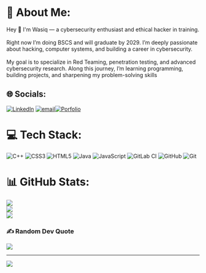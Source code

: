 # 💫 About Me:
Hey 👋 I'm Wasiq — a cybersecurity enthusiast and ethical hacker in training. <br><br>Right now I’m doing BSCS and will graduate by 2029. I’m deeply passionate about hacking, computer systems, and building a career in cybersecurity.<br><br>My goal is to specialize in Red Teaming, penetration testing, and advanced cybersecurity research. Along this journey, I’m learning programming, building projects, and sharpening my problem-solving skills 


## 🌐 Socials:
[![LinkedIn](https://img.shields.io/badge/LinkedIn-%230077B5.svg?logo=linkedin&logoColor=white)](https://www.linkedin.com/in/muhammad-wasiq-mansoor-35332927a?utm_source=share&utm_campaign=share_via&utm_content=profile&utm_medium=android_app ) [![email](https://img.shields.io/badge/Email-D14836?logo=gmail&logoColor=white)](mailto:wasiqmansoor69@gmail.com)[![Porfolio](https://img.shields.io/badge/LinkedIn-%230077B5.svg?logo=linkedin&logoColor=white)](https://portfolio-of-wasiq.vercel.app/to )

# 💻 Tech Stack:
![C++](https://img.shields.io/badge/c++-%2300599C.svg?style=flat&logo=c%2B%2B&logoColor=white) ![CSS3](https://img.shields.io/badge/css3-%231572B6.svg?style=flat&logo=css3&logoColor=white) ![HTML5](https://img.shields.io/badge/html5-%23E34F26.svg?style=flat&logo=html5&logoColor=white) ![Java](https://img.shields.io/badge/java-%23ED8B00.svg?style=flat&logo=openjdk&logoColor=white) ![JavaScript](https://img.shields.io/badge/javascript-%23323330.svg?style=flat&logo=javascript&logoColor=%23F7DF1E) ![GitLab CI](https://img.shields.io/badge/gitlab%20CI-%23181717.svg?style=flat&logo=gitlab&logoColor=white) ![GitHub](https://img.shields.io/badge/github-%23121011.svg?style=flat&logo=github&logoColor=white) ![Git](https://img.shields.io/badge/git-%23F05033.svg?style=flat&logo=git&logoColor=white)
# 📊 GitHub Stats:
![](https://github-readme-stats.vercel.app/api?username=Wasiq2006&theme=neon&hide_border=false&include_all_commits=false&count_private=false)<br/>
![](https://nirzak-streak-stats.vercel.app/?user=Wasiq2006&theme=neon&hide_border=false)<br/>
![](https://github-readme-stats.vercel.app/api/top-langs/?username=Wasiq2006&theme=neon&hide_border=false&include_all_commits=false&count_private=false&layout=compact)

### ✍️ Random Dev Quote
![](https://quotes-github-readme.vercel.app/api?type=vetical&theme=merko)

---
[![](https://visitcount.itsvg.in/api?id=Wasiq2006&icon=0&color=13)](https://visitcount.itsvg.in)

<!-- Proudly created with GPRM ( https://gprm.itsvg.in ) -->
